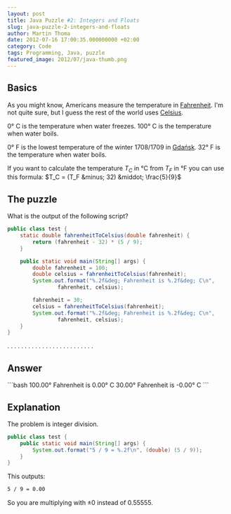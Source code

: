 ```yaml
---
layout: post
title: Java Puzzle #2: Integers and Floats
slug: java-puzzle-2-integers-and-floats
author: Martin Thoma
date: 2012-07-16 17:00:35.000000000 +02:00
category: Code
tags: Programming, Java, puzzle
featured_image: 2012/07/java-thumb.png
---
```

<h2>Basics</h2>
As you might know, Americans measure the temperature in <a href="http://en.wikipedia.org/wiki/Fahrenheit">Fahrenheit</a>. I'm not quite sure, but I guess the rest of the world uses <a href="http://en.wikipedia.org/wiki/Celsius">Celsius</a>.

0&deg; C is the temperature when water freezes.
100&deg; C is the temperature when water boils.

0&deg; F is the lowest temperature of the winter 1708/1709 in <a href="http://en.wikipedia.org/wiki/Gda%C5%84sk">Gdańsk</a>.
32&deg; F is the temperature when water boils.

If you want to calculate the temperature $T_C$ in &deg;C from $T_F$ in &deg;F you can use this formula:
$T_C = (T_F &minus; 32) &middot; \frac{5}{9}$

<h2>The puzzle</h2>
What is the output of the following script?

```java
public class test {
    static double fahrenheitToCelsius(double fahrenheit) {
        return (fahrenheit - 32) * (5 / 9);
    }

    public static void main(String[] args) {
        double fahrenheit = 100;
        double celsius = fahrenheitToCelsius(fahrenheit);
        System.out.format("%.2f&deg; Fahrenheit is %.2f&deg; C\n",
                fahrenheit, celsius);

        fahrenheit = 30;
        celsius = fahrenheitToCelsius(fahrenheit);
        System.out.format("%.2f&deg; Fahrenheit is %.2f&deg; C\n",
                fahrenheit, celsius);
    }
}
```

.
.
.
.
.
.
.
.
.
.
.
.
.
.
.
.
.
.
.
.
.
.
.
.
.

<h2>Answer</h2>
```bash
100.00&deg; Fahrenheit is 0.00&deg; C
30.00&deg; Fahrenheit is -0.00&deg; C
```

<h2>Explanation</h2>
The problem is integer division.

```java
public class test {
    public static void main(String[] args) {
        System.out.format("5 / 9 = %.2f\n", (double) (5 / 9));
    }
}
```
This outputs:
```bash
5 / 9 = 0.00
```

So you are multiplying with $\pm 0$ instead of $0.55555$.
